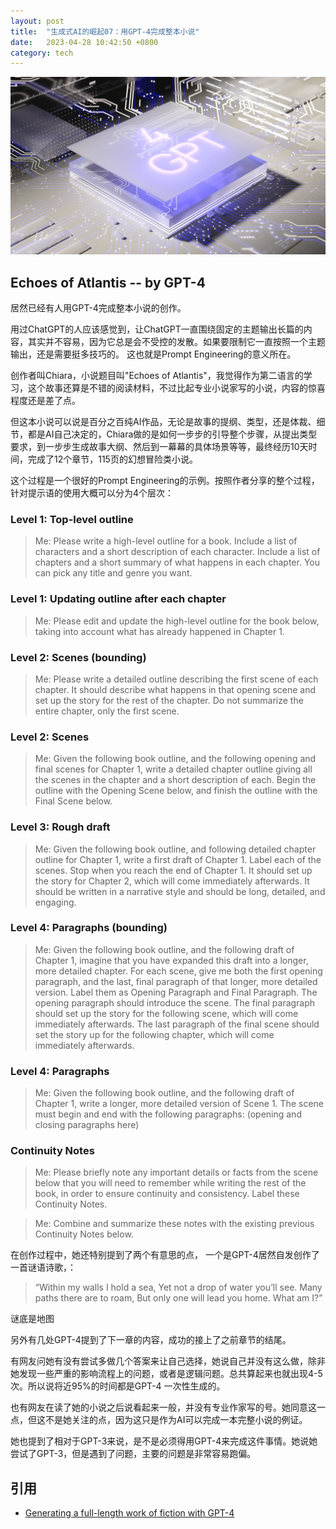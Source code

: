 ```yaml
---
layout: post
title:  "生成式AI的崛起07：用GPT-4完成整本小说"
date:   2023-04-28 10:42:50 +0800
category: tech
---
```


![GPT4](/assets/doc_img/2023-04-29-gpt4.jpg)

## Echoes of Atlantis -- by GPT-4

居然已经有人用GPT-4完成整本小说的创作。

用过ChatGPT的人应该感觉到，让ChatGPT一直围绕固定的主题输出长篇的内容，其实并不容易，因为它总是会不受控的发散。如果要限制它一直按照一个主题输出，还是需要挺多技巧的。 这也就是Prompt Engineering的意义所在。

创作者叫Chiara，小说题目叫"Echoes of Atlantis"，我觉得作为第二语言的学习，这个故事还算是不错的阅读材料，不过比起专业小说家写的小说，内容的惊喜程度还是差了点。

但这本小说可以说是百分之百纯AI作品，无论是故事的提纲、类型，还是体裁、细节，都是AI自己决定的，Chiara做的是如何一步步的引导整个步骤，从提出类型要求，到一步步生成故事大纲、然后到一幕幕的具体场景等等，最终经历10天时间，完成了12个章节，115页的幻想冒险类小说。 

这个过程是一个很好的Prompt Engineering的示例。按照作者分享的整个过程，针对提示语的使用大概可以分为4个层次：

### Level 1: Top-level outline

> Me: Please write a high-level outline for a book. Include a list of characters and a short description of each character. Include a list of chapters and a short summary of what happens in each chapter. You can pick any title and genre you want.

### Level 1: Updating outline after each chapter

> Me: Please edit and update the high-level outline for the book below, taking into account what has already happened in Chapter 1.

### Level 2: Scenes (bounding)

> Me: Please write a detailed outline describing the first scene of each chapter. It should describe what happens in that opening scene and set up the story for the rest of the chapter. Do not summarize the entire chapter, only the first scene.

### Level 2: Scenes

> Me: Given the following book outline, and the following opening and final scenes for Chapter 1, write a detailed chapter outline giving all the scenes in the chapter and a short description of each. Begin the outline with the Opening Scene below, and finish the outline with the Final Scene below.

### Level 3: Rough draft

> Me: Given the following book outline, and following detailed chapter outline for Chapter 1, write a first draft of Chapter 1. Label each of the scenes. Stop when you reach the end of Chapter 1. It should set up the story for Chapter 2, which will come immediately afterwards. It should be written in a narrative style and should be long, detailed, and engaging.

### Level 4: Paragraphs (bounding)

> Me: Given the following book outline, and the following draft of Chapter 1, imagine that you have expanded this draft into a longer, more detailed chapter. For each scene, give me both the first opening paragraph, and the last, final paragraph of that longer, more detailed version. Label them as Opening Paragraph and Final Paragraph. The opening paragraph should introduce the scene. The final paragraph should set up the story for the following scene, which will come immediately afterwards. The last paragraph of the final scene should set the story up for the following chapter, which will come immediately afterwards.

### Level 4: Paragraphs

> Me: Given the following book outline, and the following draft of Chapter 1, write a longer, more detailed version of Scene 1. The scene must begin and end with the following paragraphs: (opening and closing paragraphs here)

### Continuity Notes

> Me: Please briefly note any important details or facts from the scene below that you will need to remember while writing the rest of the book, in order to ensure continuity and consistency. Label these Continuity Notes.

> Me: Combine and summarize these notes with the existing previous Continuity Notes below.

在创作过程中，她还特别提到了两个有意思的点， 一个是GPT-4居然自发创作了一首谜语诗歌，：

> “Within my walls I hold a sea,
Yet not a drop of water you’ll see.
Many paths there are to roam,
But only one will lead you home.
What am I?”

谜底是地图

另外有几处GPT-4提到了下一章的内容，成功的接上了之前章节的结尾。

有网友问她有没有尝试多做几个答案来让自己选择，她说自己并没有这么做，除非她发现一些严重的影响流程上的问题，或者是逻辑问题。总共算起来也就出现4-5次。所以说将近95%的时间都是GPT-4 一次性生成的。 

也有网友在读了她的小说之后说看起来一般，并没有专业作家写的号。她同意这一点，但这不是她关注的点，因为这只是作为AI可以完成一本完整小说的例证。

她也提到了相对于GPT-3来说，是不是必须得用GPT-4来完成这件事情。她说她尝试了GPT-3，但是遇到了问题，主要的问题是非常容易跑偏。

## 引用

- [Generating a full-length work of fiction with GPT-4](https://medium.com/@chiaracoetzee/generating-a-full-length-work-of-fiction-with-gpt-4-4052cfeddef3)